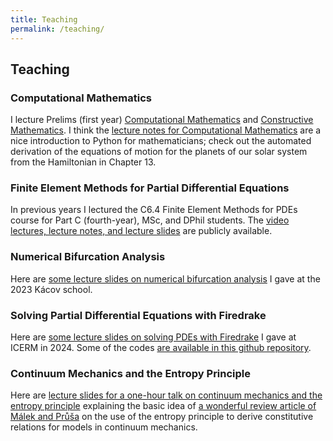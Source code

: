 ```yaml
---
title: Teaching
permalink: /teaching/
---
```


## Teaching

<h3>Computational Mathematics</h3>

I lecture Prelims (first year) <a href="https://courses.maths.ox.ac.uk/course/view.php?id=4931">Computational Mathematics</a> and <a href="https://courses.maths.ox.ac.uk/course/view.php?id=4947">Constructive Mathematics</a>. I think the <a href="https://courses.maths.ox.ac.uk/mod/resource/view.php?id=54995">lecture notes for Computational Mathematics</a> are a nice introduction to Python for mathematicians; check out the automated derivation of the equations of motion for the planets of our solar system from the Hamiltonian in Chapter 13.

<h3>Finite Element Methods for Partial Differential Equations</h3>

In previous years I lectured the C6.4 Finite Element Methods for PDEs course for Part C (fourth-year), MSc, and DPhil students.
The [video lectures, lecture notes, and lecture slides](https://people.maths.ox.ac.uk/farrellp/femvideos) are publicly available.

<h3>Numerical Bifurcation Analysis</h3>

Here are <a href="{{site.url}}/files/kacov2023.pdf">some lecture slides on numerical bifurcation analysis</a> I gave at the 2023 Kácov school.

<h3>Solving Partial Differential Equations with Firedrake</h3>

Here are <a href="{{site.url}}/files/icerm2024.pdf">some lecture slides on solving PDEs with Firedrake</a> I gave at ICERM in 2024. Some of the codes <a href="https://github.com/pefarrell/icerm2024">are available in this github repository</a>.

<h3>Continuum Mechanics and the Entropy Principle</h3>

Here are <a href="{{site.url}}/files/malekprusa.pdf">lecture slides for a one-hour talk on continuum mechanics and the entropy principle</a> explaining the basic idea of <a href="https://doi.org/10.1007/978-3-319-13344-7_1">a wonderful review article of Málek and Průša</a> on the use of the entropy principle to derive constitutive relations for models in continuum mechanics.

